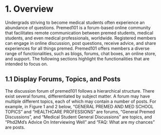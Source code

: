 # 1. Overview

Undergrads striving to become medical students often experience an abundance of questions. Premed101 is a forum-based online community that facilitates remote communication between premed students, medical students, and even medical professionals, worldwide. Registered members can engage in online discussion, post questions, receive advice, and share experiences for all things premed. Premed101 offers members a diverse range of functionalities, such as blogs, forums, chat boxes, an online store, and support. The following sections highlight the functionalities that are intended to focus on.

## 1.1 Display Forums, Topics, and Posts
The discussion forum of premed101 follows a hierarchical structure. There exist several forums, differentiated by subject matter. A forum may have multiple different topics,
each of which may contain a number of posts. For example, in Figure 1 and 2 below, “GENERAL PREMED AND MED SCHOOL TOPICS” and “HEALTHCARE PROFESSIONS” are forums, “General Premed Discussions”, and “Medical Student General Discussions” are topics, and “Phd2Md’s Advice On Interviewing Well” and “FAQ: What are my chances” are posts.
